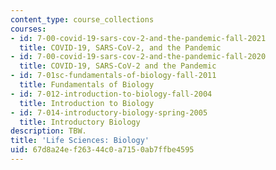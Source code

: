 ```yaml
---
content_type: course_collections
courses:
- id: 7-00-covid-19-sars-cov-2-and-the-pandemic-fall-2021
  title: COVID-19, SARS-CoV-2, and the Pandemic
- id: 7-00-covid-19-sars-cov-2-and-the-pandemic-fall-2020
  title: COVID-19, SARS-CoV-2 and the Pandemic
- id: 7-01sc-fundamentals-of-biology-fall-2011
  title: Fundamentals of Biology
- id: 7-012-introduction-to-biology-fall-2004
  title: Introduction to Biology
- id: 7-014-introductory-biology-spring-2005
  title: Introductory Biology
description: TBW.
title: 'Life Sciences: Biology'
uid: 67d8a24e-f263-44c0-a715-0ab7ffbe4595
---
```

